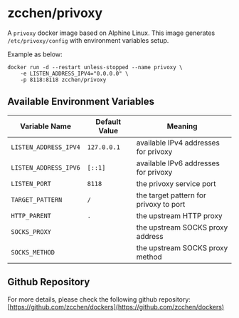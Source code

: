 zcchen/privoxy
=============================================

A `privoxy` docker image based on Alphine Linux.
This image generates `/etc/privoxy/config` with environment variables setup.

Example as below:

```
docker run -d --restart unless-stopped --name privoxy \
    -e LISTEN_ADDRESS_IPV4="0.0.0.0" \
    -p 8118:8118 zcchen/privoxy
```

Available Environment Variables
---------------------------------------------

| Variable Name | Default Value | Meaning |
| ------------- | ------------- | ------- |
| `LISTEN_ADDRESS_IPV4` | `127.0.0.1` | available IPv4 addresses for privoxy |
| `LISTEN_ADDRESS_IPV6` | `[::1]` | available IPv6 addresses for privoxy |
| `LISTEN_PORT` | `8118` | the privoxy service port |
| `TARGET_PATTERN` | `/` | the target pattern for privoxy to port |
| `HTTP_PARENT` | `.` | the upstream HTTP proxy |
| `SOCKS_PROXY` |     | the upstream SOCKS proxy address |
| `SOCKS_METHOD` |     | the upstream SOCKS proxy method |

Github Repository
---------------------------------------------

For more details, please check the following github repository:
[https://github.com/zcchen/dockers](https://github.com/zcchen/dockers)
